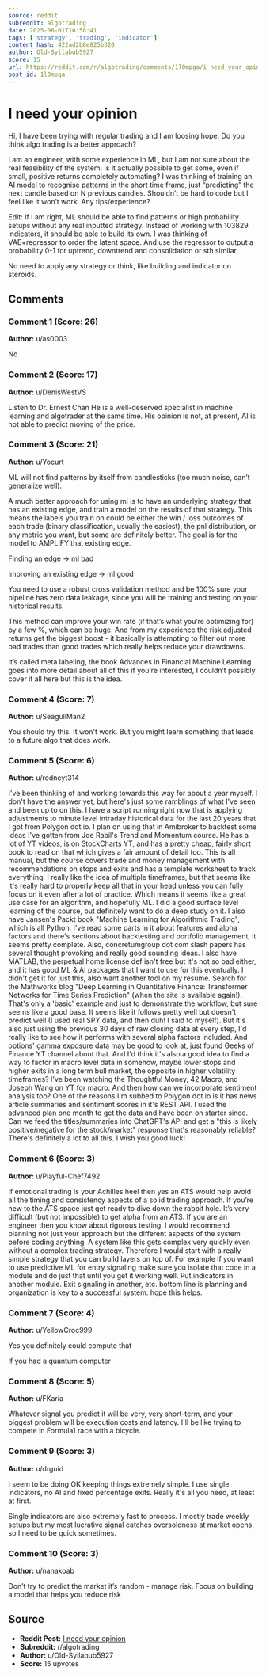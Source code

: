 ```yaml
---
source: reddit
subreddit: algotrading
date: 2025-06-01T16:58:41
tags: ['strategy', 'trading', 'indicator']
content_hash: 422ad2b8e825b320
author: Old-Syllabub5927
score: 15
url: https://reddit.com/r/algotrading/comments/1l0mpga/i_need_your_opinion/
post_id: 1l0mpga
---
```


# I need your opinion

Hi, I have been trying with regular trading and I am loosing hope. Do you think algo trading is a better approach?

I am an engineer, with some experience in ML, but I am not sure about the real feasibility of the system. Is it actually possible to get some, even if small, positive returns completely automating? I was thinking of training an AI model to recognise patterns in the short time frame, just “predicting” the next candle based on N previous candles. Shouldn’t be hard to code but I feel like it won’t work. Any tips/experience?

Edit: If I am right, ML should be able to find patterns or high probability setups without any real inputted strategy. Instead of working with 103829 indicators, it should be able to build its own. I was thinking of VAE+regressor to order the latent space. And use the regressor to output a probability 0-1 for uptrend, downtrend and consolidation or sth similar.

No need to apply any strategy or think, like building and indicator on steroids.

## Comments

### Comment 1 (Score: 26)

**Author:** u/as0003

No

### Comment 2 (Score: 17)

**Author:** u/DenisWestVS

Listen to Dr. Ernest Chan
He is a well-deserved specialist in machine learning and algotrader at the same time. His opinion is not, at present, AI is not able to predict moving of the price.

### Comment 3 (Score: 21)

**Author:** u/Yocurt

ML will not find patterns by itself from candlesticks (too much noise, can’t generalize well).


A much better approach for using ml is to have an underlying strategy that has an existing edge, and train a model on the results of that strategy. This means the labels you train on could be either the win / loss outcomes of each trade (binary classification, usually the easiest), the pnl distribution, or any metric you want, but some are definitely better. The goal is for the model to AMPLIFY that existing edge.


Finding an edge -> ml bad

Improving an existing edge -> ml good


You need to use a robust cross validation method and be 100% sure your pipeline has zero data leakage, since you will be training and testing on your historical results.


This method can improve your win rate (if that’s what you’re optimizing for) by a few %, which can be huge. And from my experience the risk adjusted returns get the biggest boost - it basically is attempting to filter out more bad trades than good trades which really helps reduce your drawdowns.


It’s called meta labeling, the book Advances in Financial Machine Learning goes into more detail about all of this if you’re interested, I couldn’t possibly cover it all here but this is the idea.

### Comment 4 (Score: 7)

**Author:** u/SeagullMan2

You should try this. It won't work. But you might learn something that leads to a future algo that does work.

### Comment 5 (Score: 6)

**Author:** u/rodneyt314

I've been thinking of and working towards this way for about a year myself. I don't have the answer yet, but here's just some ramblings of what I've seen and been up to on this. I have a script running right now that is applying adjustments to minute level intraday historical data for the last 20 years that I got from Polygon dot io. I plan on using that in Amibroker to backtest some ideas I've gotten from Joe Rabil's Trend and Momentum course. He has a lot of YT videos, is on StockCharts YT, and has a pretty cheap, fairly short book to read on that which gives a fair amount of detail too. This is all manual, but the course covers trade and money management with recommendations on stops and exits and has a template worksheet to track everything. I really like the idea of multiple timeframes, but that seems like it's really hard to properly keep all that in your head unless you can fully focus on it even after a lot of practice. Which means it seems like a great use case for an algorithm, and hopefully ML. I did a good surface level learning of the course, but definitely want to do a deep study on it. I also have Jansen's Packt book "Machine Learning for Algorithmic Trading", which is all Python. I've read some parts in it about features and alpha factors and there's sections about backtesting and portfolio management, it seems pretty complete. Also, concretumgroup dot com slash papers has several thought provoking and really good sounding ideas. I also have MATLAB, the perpetual home license def isn't free but it's not so bad either, and it has good ML & AI packages that I want to use for this eventually. I didn't get it for just this, also want another tool on my resume. Search for the Mathworks blog "Deep Learning in Quantitative Finance: Transformer Networks for Time Series Prediction" (when the site is available again!). That's only a 'basic' example and just to demonstrate the workflow, but sure seems like a good base. It seems like it follows pretty well but doesn't predict well (I used real SPY data, and then duh! I said to myself). But it's also just using the previous 30 days of raw closing data at every step, I'd really like to see how it performs with several alpha factors included. And options' gamma exposure data may be good to look at, just found Geeks of Finance YT channel about that. And I'd think it's also a good idea to find a way to factor in macro level data in somehow, maybe lower stops and higher exits in a long term bull market, the opposite in higher volatility timeframes? I've been watching the Thoughtful Money, 42 Macro, and Joseph Wang on YT for macro. And then how can we incorporate sentiment analysis too? One of the reasons I'm subbed to Polygon dot io is it has news article summaries and sentiment scores in it's REST API. I used the advanced plan one month to get the data and have been on starter since. Can we feed the titles/summaries into ChatGPT's API and get a "this is likely positive/negative for the stock/market" response that's reasonably reliable? There's definitely a lot to all this. I wish you good luck!

### Comment 6 (Score: 3)

**Author:** u/Playful-Chef7492

If emotional trading is your Achilles heel then yes an ATS would help avoid all the timing and consistency aspects of a solid trading approach. If you’re new to the ATS space just get ready to dive down the rabbit hole. It’s very difficult (but not impossible) to get alpha from an ATS. If you are an engineer then you know about rigorous testing. I would recommend planning not just your approach but the different aspects of the system before coding anything. A system like this gets complex very quickly even without a complex trading strategy. Therefore I would start with a really simple strategy that you can build layers on top of. For example if you want to use predictive ML for entry signaling make sure you isolate that code in a module and do just that until you get it working well. Put indicators in another module. Exit signaling in another, etc. bottom line is planning and organization is key to a successful system. hope this helps.

### Comment 7 (Score: 4)

**Author:** u/YellowCroc999

Yes you definitely could compute that







If you had a quantum computer

### Comment 8 (Score: 5)

**Author:** u/FKaria

Whatever signal you predict it will be very, very short-term, and your biggest problem will be execution costs and latency. I'll be like trying to compete in Formula1 race with a bicycle.

### Comment 9 (Score: 3)

**Author:** u/drguid

I seem to be doing OK keeping things extremely simple. I use single indicators, no AI and fixed percentage exits. Really it's all you need, at least at first.

Single indicators are also extremely fast to process. I mostly trade weekly setups but my most lucrative signal catches oversoldness at market opens, so I need to be quick sometimes.

### Comment 10 (Score: 3)

**Author:** u/nanakoab

Don’t try to predict the market it’s random - manage risk. Focus on building a model that helps you reduce risk

## Source

- **Reddit Post:** [I need your opinion](https://reddit.com/r/algotrading/comments/1l0mpga/i_need_your_opinion/)
- **Subreddit:** r/algotrading
- **Author:** u/Old-Syllabub5927
- **Score:** 15 upvotes
